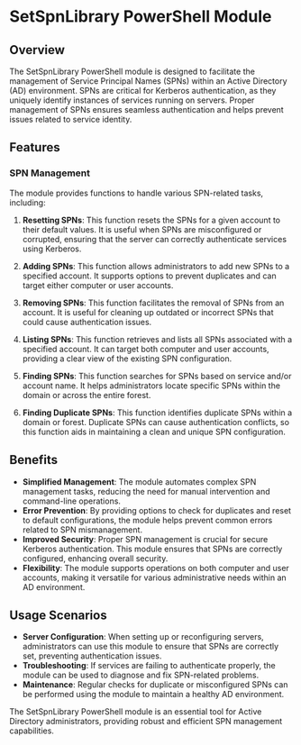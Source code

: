 # SetSpnLibrary PowerShell Module

## Overview

The SetSpnLibrary PowerShell module is designed to facilitate the management of Service Principal Names (SPNs) within an Active Directory (AD) environment. SPNs are critical for Kerberos authentication, as they uniquely identify instances of services running on servers. Proper management of SPNs ensures seamless authentication and helps prevent issues related to service identity.

## Features

### SPN Management

The module provides functions to handle various SPN-related tasks, including:

1. **Resetting SPNs**: This function resets the SPNs for a given account to their default values. It is useful when SPNs are misconfigured or corrupted, ensuring that the server can correctly authenticate services using Kerberos.

2. **Adding SPNs**: This function allows administrators to add new SPNs to a specified account. It supports options to prevent duplicates and can target either computer or user accounts.

3. **Removing SPNs**: This function facilitates the removal of SPNs from an account. It is useful for cleaning up outdated or incorrect SPNs that could cause authentication issues.

4. **Listing SPNs**: This function retrieves and lists all SPNs associated with a specified account. It can target both computer and user accounts, providing a clear view of the existing SPN configuration.

5. **Finding SPNs**: This function searches for SPNs based on service and/or account name. It helps administrators locate specific SPNs within the domain or across the entire forest.

6. **Finding Duplicate SPNs**: This function identifies duplicate SPNs within a domain or forest. Duplicate SPNs can cause authentication conflicts, so this function aids in maintaining a clean and unique SPN configuration.

## Benefits

- **Simplified Management**: The module automates complex SPN management tasks, reducing the need for manual intervention and command-line operations.
- **Error Prevention**: By providing options to check for duplicates and reset to default configurations, the module helps prevent common errors related to SPN mismanagement.
- **Improved Security**: Proper SPN management is crucial for secure Kerberos authentication. This module ensures that SPNs are correctly configured, enhancing overall security.
- **Flexibility**: The module supports operations on both computer and user accounts, making it versatile for various administrative needs within an AD environment.

## Usage Scenarios

- **Server Configuration**: When setting up or reconfiguring servers, administrators can use this module to ensure that SPNs are correctly set, preventing authentication issues.
- **Troubleshooting**: If services are failing to authenticate properly, the module can be used to diagnose and fix SPN-related problems.
- **Maintenance**: Regular checks for duplicate or misconfigured SPNs can be performed using the module to maintain a healthy AD environment.

The SetSpnLibrary PowerShell module is an essential tool for Active Directory administrators, providing robust and efficient SPN management capabilities.
